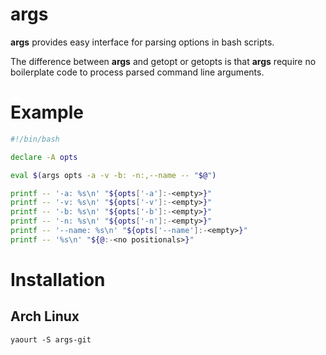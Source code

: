 # args

**args** provides easy interface for parsing options in bash scripts.

The difference between **args** and getopt or getopts is that **args**
require no boilerplate code to process parsed command line arguments.

# Example

```bash
#!/bin/bash

declare -A opts

eval $(args opts -a -v -b: -n:,--name -- "$@")

printf -- '-a: %s\n' "${opts['-a']:-<empty>}"
printf -- '-v: %s\n' "${opts['-v']:-<empty>}"
printf -- '-b: %s\n' "${opts['-b']:-<empty>}"
printf -- '-n: %s\n' "${opts['-n']:-<empty>}"
printf -- '--name: %s\n' "${opts['--name']:-<empty>}"
printf -- '%s\n' "${@:-<no positionals>}"
```

# Installation

## Arch Linux

```
yaourt -S args-git
```
